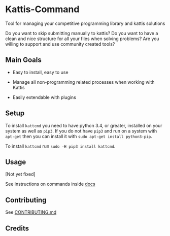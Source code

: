 # Kattis-Command

Tool for managing your competitive programming library and kattis solutions

Do you want to skip submitting manually to kattis? Do you want to have
a clean and nice structure for all your files when solving problems?
Are you willing to support and use community created tools?


## Main Goals

* Easy to install, easy to use

* Manage all non-programming related processes when working with Kattis

* Easily extendable with plugins


## Setup

To install `kattcmd` you need to have python 3.4, or greater,
installed on your system as well as `pip3`. If you do not have `pip3`
and run on a system with `apt-get` then you can install it with `sudo
apt-get install python3-pip`.

To install `kattcmd` run `sudo -H pip3 install kattcmd`.


## Usage

[Not yet fixed]

See instructions on commands inside [docs](docs)

## Contributing

See [CONTRIBUTING.md](CONTRIBUTING.md)


## Credits

